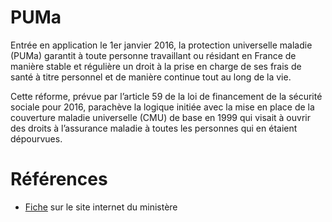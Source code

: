 # PUMa
<!-- SPDX-License-Identifier: MPL-2.0 -->

Entrée en application le 1er janvier 2016, la protection universelle maladie (PUMa) garantit à toute personne travaillant ou résidant en France de manière stable et régulière un droit à la prise en charge de ses frais de santé à titre personnel et de manière continue tout au long de la vie.

Cette réforme, prévue par l’article 59 de la loi de financement de la sécurité sociale pour 2016, parachève la logique initiée avec la mise en place de la couverture maladie universelle (CMU) de base en 1999 qui visait à ouvrir des droits à l’assurance maladie à toutes les personnes qui en étaient dépourvues. 


# Références

- [Fiche](https://solidarites-sante.gouv.fr/affaires-sociales/securite-sociale/article/la-mise-en-place-de-la-protection-universelle-maladie) sur le site internet du ministère 

